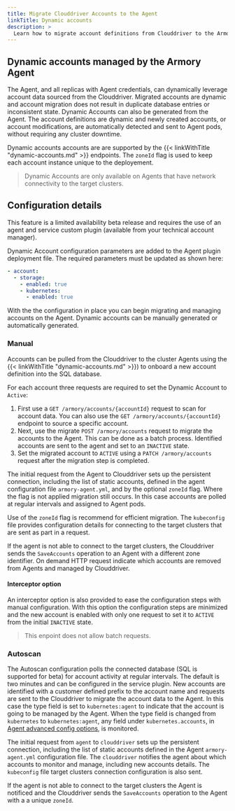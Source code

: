 ```yaml
---
title: Migrate Clouddriver Accounts to the Agent
linkTitle: Dynamic accounts
description: >
  Learn how to migrate account definitions from Clouddriver to the Armory Agent dynamically.
---
```


## Dynamic accounts managed by the Armory Agent
The Agent, and all replicas with Agent credentials, can dynamically leverage account data sourced from the Clouddriver. Migrated accounts are dynamic and account migration does not result in duplicate database entries or inconsistent state. Dynamic Accounts can also be generated from the Agent. The account definitions are dynamic and newly created accounts, or account modifications, are automatically detected and sent to Agent pods, without requiring any cluster downtime.

Dynamic accounts accounts are are supported by the
{{< linkWithTitle "dynamic-accounts.md" >}} endpoints. The  `zoneId` flag is used to keep each account instance unique to the deployement. 

> Dynamic Accounts are only available on Agents that have network connectivity to the target clusters.

## Configuration details
This feature is a limited availability beta release and requires the use of  an agent and service custom plugin (available from your technical account manager).

Dynamic Account configuration parameters are added to the Agent plugin deployment file. The required parameters must be updated as shown here:

``` yaml
- account:
  - storage:
    - enabled: true 
    - kubernetes: 
      - enabled: true
```
With the the configuration in place you can begin migrating and managing accounts on the Agent. Dynamic accounts can be manually generated or automatically generated. 

### Manual
Accounts can be pulled from the Clouddriver to the cluster Agents using the {{< linkWithTitle "dynamic-accounts.md" >}}) to onboard a new account definition into the SQL database. 

For each account three requests are required to set the Dynamic Account to `Active`:
1. First use a `GET /armory/accounts/{accountId}` request to scan for account data. You can also use the `GET /armory/accounts/{accountId}` endpoint to source a specific account.
2. Next, use the migrate `POST /armory/accounts` request to migrate the accounts to the Agent. This can be done as a batch process. Identified accounts are sent to the agent and set to an `INACTIVE` state.
3. Set the migrated account to `ACTIVE` using a `PATCH /armory/accounts` request after the migration step is completed.

The initial request from the Agent to Clouddriver sets up the persistent connection, including the list of static accounts, defined in the agent configuration file `armory-agent.yml`, and by the optional `zoneId` flag. Where the flag is not applied migration still occurs. In this case accounts are polled at regular intervals and assigned to Agent pods. 

Use of the `zoneId` flag is recommend for efficient migration. The `kubeconfig` file provides configuration details for connecting to the target clusters that are sent as part in a request. 

If the agent is not able to connect to the target clusters, the Clouddriver sends the `SaveAccounts` operation to an Agent with a different zone identifier. On demand HTTP request indicate which accounts are removed from Agents and managed by Clouddriver.

#### Interceptor option
An interceptor option is also provided to ease the configuration steps with manual configuration. With this option the configuration steps are minimized and the new account is enabled with only one request to set it to `ACTIVE` from the initial `INACTIVE` state.

>This enpoint does not allow batch requests.

### Autoscan
The Autoscan configuration polls the connected database (SQL is supported for beta) for account activity at regular intervals. The default is two minutes and can be configured in the service plugin.  New accounts are identified with a customer defined prefix to the account name and requests are sent to the Clouddriver to migrate the account data to the Agent. In this case the type field is set to `kubernetes:agent` to indicate that the account is going to be managed by the Agent. When the type field is changed from `kubernetes` to `kubernetes:agent`, any field under `kubernetes.accounts`, in [Agent advanced config options](https://docs.armory.io/armory-enterprise/armory-agent/advanced-config/agent-options/), is monitored.

The initial request from `agent` to `clouddriver` sets up the persistent connection, including the list of static accounts defined in the Agent `armory-agent.yml` configuration file. The `clouddriver` notifies the agent about which accounts to monitor and manage, including new accounts details. 
The `kubeconfig` file target clusters connection configuration is also sent.  

If the agent is not able to connect to the target clusters the Agent is notificed and the Clouddriver sends the `SaveAccounts` operation to the Agent with a a unique `zoneId`.


